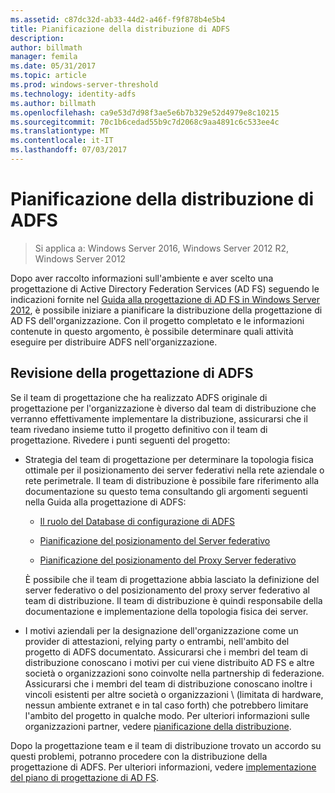 ```yaml
---
ms.assetid: c87dc32d-ab33-44d2-a46f-f9f878b4e5b4
title: Pianificazione della distribuzione di ADFS
description: 
author: billmath
manager: femila
ms.date: 05/31/2017
ms.topic: article
ms.prod: windows-server-threshold
ms.technology: identity-adfs
ms.author: billmath
ms.openlocfilehash: ca9e53d7d98f3ae5e6b7b329e52d4979e8c10215
ms.sourcegitcommit: 70c1b6cedad55b9c7d2068c9aa4891c6c533ee4c
ms.translationtype: MT
ms.contentlocale: it-IT
ms.lasthandoff: 07/03/2017
---
```

# <a name="planning-to-deploy-ad-fs"></a>Pianificazione della distribuzione di ADFS

>Si applica a: Windows Server 2016, Windows Server 2012 R2, Windows Server 2012


Dopo aver raccolto informazioni sull'ambiente e aver scelto una progettazione di Active Directory Federation Services \(AD FS\) seguendo le indicazioni fornite nel [Guida alla progettazione di AD FS in Windows Server 2012](https://technet.microsoft.com/library/dd807036.aspx), è possibile iniziare a pianificare la distribuzione della progettazione di AD FS dell'organizzazione. Con il progetto completato e le informazioni contenute in questo argomento, è possibile determinare quali attività eseguire per distribuire ADFS nell'organizzazione.  
  
## <a name="reviewing-your-ad-fs-design"></a>Revisione della progettazione di ADFS  
Se il team di progettazione che ha realizzato ADFS originale di progettazione per l'organizzazione è diverso dal team di distribuzione che verranno effettivamente implementare la distribuzione, assicurarsi che il team rivedano insieme tutto il progetto definitivo con il team di progettazione. Rivedere i punti seguenti del progetto:  
  
-   Strategia del team di progettazione per determinare la topologia fisica ottimale per il posizionamento dei server federativi nella rete aziendale o rete perimetrale. Il team di distribuzione è possibile fare riferimento alla documentazione su questo tema consultando gli argomenti seguenti nella Guida alla progettazione di ADFS:  
  
    -   [Il ruolo del Database di configurazione di ADFS](../../ad-fs/technical-reference/The-Role-of-the-AD-FS-Configuration-Database.md)  
  
    -   [Pianificazione del posizionamento del Server federativo](https://technet.microsoft.com/library/dd807069.aspx)  
  
    -   [Pianificazione del posizionamento del Proxy Server federativo](https://technet.microsoft.com/library/dd807130.aspx)  
  
    È possibile che il team di progettazione abbia lasciato la definizione del server federativo o del posizionamento del proxy server federativo al team di distribuzione. Il team di distribuzione è quindi responsabile della documentazione e implementazione della topologia fisica dei server.  
  
-   I motivi aziendali per la designazione dell'organizzazione come un provider di attestazioni, relying party o entrambi, nell'ambito del progetto di ADFS documentato. Assicurarsi che i membri del team di distribuzione conoscano i motivi per cui viene distribuito AD FS e altre società o organizzazioni sono coinvolte nella partnership di federazione. Assicurarsi che i membri del team di distribuzione conoscano inoltre i vincoli esistenti per altre società o organizzazioni \ (limitata di hardware, nessun ambiente extranet e in tal caso forth\) che potrebbero limitare l'ambito del progetto in qualche modo. Per ulteriori informazioni sulle organizzazioni partner, vedere [pianificazione della distribuzione](https://technet.microsoft.com/library/dd807083.aspx).  
  
Dopo la progettazione team e il team di distribuzione trovato un accordo su questi problemi, potranno procedere con la distribuzione della progettazione di ADFS. Per ulteriori informazioni, vedere [implementazione del piano di progettazione di AD FS](Implementing-Your-AD-FS-Design-Plan.md).  
